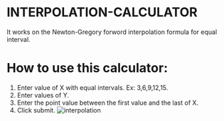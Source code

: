 # INTERPOLATION-CALCULATOR

It works on the Newton-Gregory forword interpolation formula for equal interval.

# How to use this calculator:

1.   Enter value of X with equal intervals. Ex: 3,6,9,12,15.
2.   Enter values of Y.
3.   Enter the point value between the first value and the last of X.
4.   Click submit.
     ![interpolation](https://github.com/Shivamtiwari6393/INTERPOLATION-CALCULATOR/assets/115101868/12d891aa-af0f-4056-aa81-3e09512ef615)
